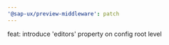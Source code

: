 ```yaml
---
'@sap-ux/preview-middleware': patch
---
```


feat: introduce 'editors' property on config root level
